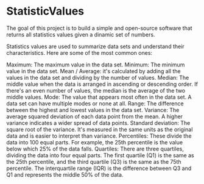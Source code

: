 # StatisticValues

The goal of this project is to build a simple and open-source software that returns all statistics values given a dinamic set of numbers.

Statistics values are used to summarize data sets and understand their characteristics. Here are some of the most common ones:

Maximum: The maximum value in the data set.
Minimum: The minimum value in the data set.
Mean / Average: it's calculated by adding all the values in the data set and dividing by the number of values.
Median: The middle value when the data is arranged in ascending or descending order. If there's an even number of values, the median is the average of the two middle values.
Mode: The value that appears most often in the data set. A data set can have multiple modes or none at all.
Range: The difference between the highest and lowest values in the data set.
Variance: The average squared deviation of each data point from the mean. A higher variance indicates a wider spread of data points.
Standard deviation: The square root of the variance. It's measured in the same units as the original data and is easier to interpret than variance.
Percentiles: These divide the data into 100 equal parts. For example, the 25th percentile is the value below which 25% of the data falls.
Quartiles: There are three quartiles, dividing the data into four equal parts. The first quartile (Q1) is the same as the 25th percentile, and the third quartile (Q3) is the same as the 75th percentile. The interquartile range (IQR) is the difference between Q3 and Q1 and represents the middle 50% of the data.


